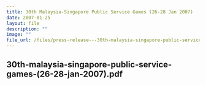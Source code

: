 ```yaml
---
title: 30th Malaysia‑Singapore Public Service Games (26‑28 Jan 2007)
date: 2007-01-25
layout: file
description: ""
image: ""
file_url: /files/press-release---30th-malaysia-singapore-public-service-games-(26-28-jan-2007).pdf
---
```


30th-malaysia-singapore-public-service-games-(26-28-jan-2007).pdf
---
